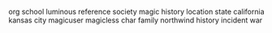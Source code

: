org
school
luminous
reference
society
magic
history
location
state
california
kansas
city
magicuser
magicless
char
family
northwind
history
incident
war